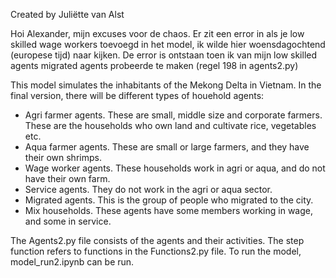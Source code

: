 Created by Juliëtte van Alst

Hoi Alexander, mijn excuses voor de chaos. Er zit een error in als je low skilled wage workers toevoegd in het model, ik wilde hier woensdagochtend (europese tijd) naar kijken. De error is ontstaan toen ik van mijn low skilled agents migrated agents probeerde te maken (regel 198 in agents2.py)

This model simulates the inhabitants of the Mekong Delta in Vietnam. In the final version, there will be different types of houehold agents:
- Agri farmer agents. These are small, middle size and corporate farmers. These are the households who own land and cultivate rice, vegetables etc. 
- Aqua farmer agents. These are small or large farmers, and they have their own shrimps.
- Wage worker agents. These households work in agri or aqua, and do not have their own farm.
- Service agents. They do not work in the agri or aqua sector. 
- Migrated agents. This is the group of people who migrated to the city. 
- Mix households. These agents have some members working in wage, and some in service. 

The Agents2.py file consists of the agents and their activities. The step function refers to functions in the Functions2.py file. To run the model, model_run2.ipynb can be run. 